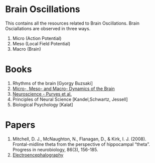 # Brain Oscillations

This contains all the resources related to Brain Oscillations. Brain Osciallations are observed in three ways. 
1. Micro (Action Potential)
2. Meso (Local Field Potential)
3. Macro (Brain)


# Books
1. Rhythms of the brain [Gyorgy Buzsaki]
2. [Micro-, Meso- and Macro- Dynamics of the Brain](https://www.ncbi.nlm.nih.gov/books/NBK435748/pdf/Bookshelf_NBK435748.pdf)
3. [Neuroscience - Purves et al.](https://www.hse.ru/data/2011/06/22/1215686482/Neuroscience.pdf)
4. Principles of Neural Science [Kandel,Schwartz, Jessell]
5. Biological Psychology [Kalat]




# Papers
1. Mitchell, D. J., McNaughton, N., Flanagan, D., & Kirk, I. J. (2008). Frontal-midline theta from the perspective of hippocampal “theta”. Progress in neurobiology, 86(3), 156-185.
2. [Electroencephalography](https://www.sciencedirect.com/science/article/pii/S0960982218315513?via%3Dihub)


